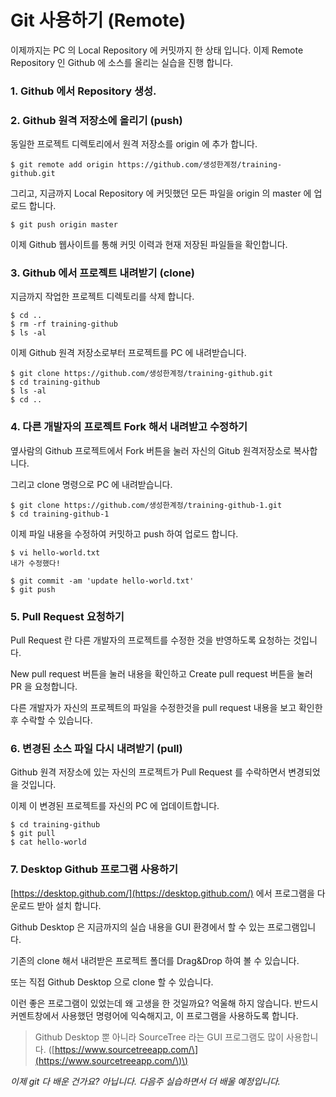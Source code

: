 # Git 사용하기 \(Remote\)

이제까지는 PC 의 Local Repository 에 커밋까지 한 상태 입니다. 이제 Remote Repository 인 Github 에 소스를 올리는 실습을 진행 합니다.

### 1. Github 에서 Repository 생성.

### 2. Github 원격 저장소에 올리기 \(push\)

동일한 프로젝트 디렉토리에서 원격 저장소를 origin 에 추가 합니다.

```
$ git remote add origin https://github.com/생성한계정/training-github.git
```

그리고, 지금까지 Local Repository 에 커밋했던 모든 파일을 origin 의 master 에 업로드 합니다.

```
$ git push origin master
```

이제 Github 웹사이트를 통해 커밋 이력과 현재 저장된 파일들을 확인합니다.

### 3. Github 에서 프로젝트 내려받기 \(clone\)

지금까지 작업한 프로젝트 디렉토리를 삭제 합니다.

```
$ cd ..
$ rm -rf training-github
$ ls -al
```

이제 Github 원격 저장소로부터 프로젝트를 PC 에 내려받습니다.

```
$ git clone https://github.com/생성한계정/training-github.git
$ cd training-github
$ ls -al
$ cd ..
```

### 4. 다른 개발자의 프로젝트 Fork 해서 내려받고 수정하기

옆사람의 Github 프로젝트에서 Fork 버튼을 눌러 자신의 Gitub 원격저장소로 복사합니다.

그리고 clone 명령으로 PC 에 내려받습니다.

```
$ git clone https://github.com/생성한계정/training-github-1.git
$ cd training-github-1
```

이제 파일 내용을 수정하여 커밋하고 push 하여 업로드 합니다.

```
$ vi hello-world.txt
내가 수정했다!

$ git commit -am 'update hello-world.txt'
$ git push
```

### 5. Pull Request 요청하기

Pull Request 란 다른 개발자의 프로젝트를 수정한 것을 반영하도록 요청하는 것입니다.

New pull request 버튼을 눌러 내용을 확인하고 Create pull request 버튼을 눌러 PR 을 요청합니다.

다른 개발자가 자신의 프로젝트의 파일을 수정한것을 pull request 내용을 보고 확인한 후 수락할 수 있습니다.

### 6. 변경된 소스 파일 다시 내려받기 \(pull\)

Github 원격 저장소에 있는 자신의 프로젝트가 Pull Request 를 수락하면서 변경되었을 것입니다.

이제 이 변경된 프로젝트를 자신의 PC 에 업데이트합니다.

```
$ cd training-github
$ git pull
$ cat hello-world
```

### 7. Desktop Github 프로그램 사용하기

[https://desktop.github.com/](https://desktop.github.com/) 에서 프로그램을 다운로드 받아 설치 합니다.

Github Desktop 은 지금까지의 실습 내용을 GUI 환경에서 할 수 있는 프로그램입니다.

기존의 clone 해서 내려받은 프로젝트 폴더를 Drag&Drop 하여 볼 수 있습니다.

또는 직접 Github Desktop 으로 clone 할 수 있습니다.

이런 좋은 프로그램이 있었는데 왜 고생을 한 것일까요? 억울해 하지 않습니다. 반드시 커멘트창에서 사용했던 명령어에 익숙해지고, 이 프로그램을 사용하도록 합니다.

> Github Desktop 뿐 아니라 SourceTree 라는 GUI 프로그램도 많이 사용합니다. \([https://www.sourcetreeapp.com/\](https://www.sourcetreeapp.com/\)\)



_이제 git 다 배운 건가요? 아닙니다. 다음주 실습하면서 더 배울 예정입니다._

